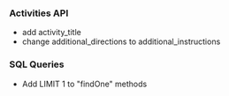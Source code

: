 ### Activities API

- add activity_title
- change additional_directions to additional_instructions

### SQL Queries

  - Add LIMIT 1 to "findOne" methods